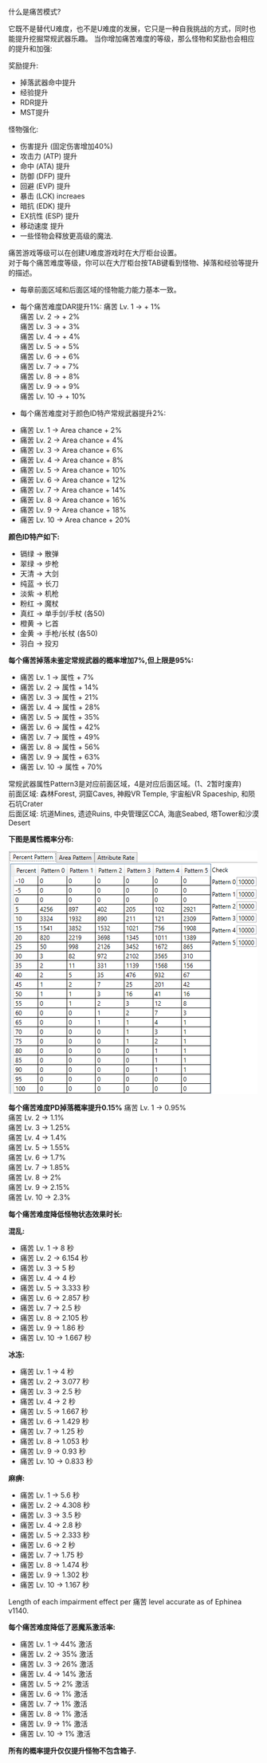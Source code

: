 什么是痛苦模式?

 它既不是替代U难度，也不是U难度的发展，它只是一种自我挑战的方式，同时也能提升挖掘常规武器乐趣。
 当你增加痛苦难度的等级，那么怪物和奖励也会相应的提升和加强:

奖励提升:

* 掉落武器命中提升  
* 经验提升  
* RDR提升  
* MST提升

怪物强化:
  
* 伤害提升 (固定伤害增加40%)  
* 攻击力 (ATP) 提升  
* 命中 (ATA) 提升  
* 防御 (DFP) 提升  
* 回避 (EVP) 提升  
* 暴击 (LCK) increaes  
* 暗抗 (EDK) 提升  
* EX抗性 (ESP) 提升  
* 移动速度 提升  
* 一些怪物会释放更高级的魔法.  

痛苦游戏等级可以在创建U难度游戏时在大厅柜台设置。  
对于每个痛苦难度等级，你可以在大厅柜台按TAB键看到怪物、掉落和经验等提升的描述。
- 每章前面区域和后面区域的怪物能力能力基本一致。

- 每个痛苦难度DAR提升1%:
痛苦 Lv. 1 -> + 1%  
痛苦 Lv. 2 -> + 2%  
痛苦 Lv. 3 -> + 3%  
痛苦 Lv. 4 -> + 4%  
痛苦 Lv. 5 -> + 5%  
痛苦 Lv. 6 -> + 6%  
痛苦 Lv. 7 -> + 7%  
痛苦 Lv. 8 -> + 8%  
痛苦 Lv. 9 -> + 9%  
痛苦 Lv. 10 -> + 10%  

- 每个痛苦难度对于颜色ID特产常规武器提升2%:

* 痛苦 Lv. 1 -> Area chance + 2%  
* 痛苦 Lv. 2 -> Area chance + 4%  
* 痛苦 Lv. 3 -> Area chance + 6%  
* 痛苦 Lv. 4 -> Area chance + 8%  
* 痛苦 Lv. 5 -> Area chance + 10%  
* 痛苦 Lv. 6 -> Area chance + 12%  
* 痛苦 Lv. 7 -> Area chance + 14%  
* 痛苦 Lv. 8 -> Area chance + 16%  
* 痛苦 Lv. 9 -> Area chance + 18%  
* 痛苦 Lv. 10 -> Area chance + 20%  

**颜色ID特产如下:**

* 镉绿 -> 散弹  
* 翠绿 -> 步枪  
* 天清 -> 大剑  
* 纯蓝 -> 长刀  
* 淡紫 -> 机枪  
* 粉红 -> 魔杖  
* 真红 -> 单手剑/手杖 (各50)  
* 橙黄 -> 匕首  
* 金黄 -> 手枪/长杖 (各50)  
* 羽白 -> 投刃  

**每个痛苦掉落未鉴定常规武器的概率增加7%,但上限是95%:**

* 痛苦 Lv. 1 -> 属性 + 7%  
* 痛苦 Lv. 2 -> 属性 + 14%  
* 痛苦 Lv. 3 -> 属性 + 21%  
* 痛苦 Lv. 4 -> 属性 + 28%  
* 痛苦 Lv. 5 -> 属性 + 35%  
* 痛苦 Lv. 6 -> 属性 + 42%  
* 痛苦 Lv. 7 -> 属性 + 49%  
* 痛苦 Lv. 8 -> 属性 + 56%  
* 痛苦 Lv. 9 -> 属性 + 63%  
* 痛苦 Lv. 10 -> 属性 + 70%  

常规武器属性Pattern3是对应前面区域，4是对应后面区域。(1、2暂时废弃)  
前面区域: 森林Forest, 洞窟Caves, 神殿VR Temple, 宇宙船VR Spaceship, 和陨石坑Crater  
后面区域: 坑道Mines, 遗迹Ruins, 中央管理区CCA, 海底Seabed, 塔Tower和沙漠Desert

**下图是属性概率分布:**

![compat](./static/img/percent_patterns.jpg)

**每个痛苦难度PD掉落概率提升0.15%**
痛苦 Lv. 1 -> 0.95%  
痛苦 Lv. 2 -> 1.1%  
痛苦 Lv. 3 -> 1.25%  
痛苦 Lv. 4 -> 1.4%  
痛苦 Lv. 5 -> 1.55%  
痛苦 Lv. 6 -> 1.7%  
痛苦 Lv. 7 -> 1.85%  
痛苦 Lv. 8 -> 2%  
痛苦 Lv. 9 -> 2.15%  
痛苦 Lv. 10 -> 2.3%  

**每个痛苦难度降低怪物状态效果时长:**

**混乱:**

* 痛苦 Lv. 1 -> 8 秒  
* 痛苦 Lv. 2 -> 6.154 秒  
* 痛苦 Lv. 3 -> 5 秒  
* 痛苦 Lv. 4 -> 4 秒  
* 痛苦 Lv. 5 -> 3.333 秒  
* 痛苦 Lv. 6 -> 2.857 秒  
* 痛苦 Lv. 7 -> 2.5 秒  
* 痛苦 Lv. 8 -> 2.105 秒  
* 痛苦 Lv. 9 -> 1.86 秒  
* 痛苦 Lv. 10 -> 1.667 秒  

**冰冻:**

* 痛苦 Lv. 1 -> 4 秒  
* 痛苦 Lv. 2 -> 3.077 秒  
* 痛苦 Lv. 3 -> 2.5 秒  
* 痛苦 Lv. 4 -> 2 秒  
* 痛苦 Lv. 5 -> 1.667 秒  
* 痛苦 Lv. 6 -> 1.429 秒
* 痛苦 Lv. 7 -> 1.25 秒  
* 痛苦 Lv. 8 -> 1.053 秒  
* 痛苦 Lv. 9 -> 0.93 秒  
* 痛苦 Lv. 10 -> 0.833 秒  

**麻痹:**

* 痛苦 Lv. 1 -> 5.6 秒  
* 痛苦 Lv. 2 -> 4.308 秒  
* 痛苦 Lv. 3 -> 3.5 秒  
* 痛苦 Lv. 4 -> 2.8 秒  
* 痛苦 Lv. 5 -> 2.333 秒  
* 痛苦 Lv. 6 -> 2 秒  
* 痛苦 Lv. 7 -> 1.75 秒  
* 痛苦 Lv. 8 -> 1.474 秒  
* 痛苦 Lv. 9 -> 1.302 秒  
* 痛苦 Lv. 10 -> 1.167 秒  

Length of each impairment effect per 痛苦 level accurate as of Ephinea v1140.


**每个痛苦难度降低了恶魔系激活率:**

* 痛苦 Lv. 1 -> 44% 激活  
* 痛苦 Lv. 2 -> 35% 激活  
* 痛苦 Lv. 3 -> 26% 激活  
* 痛苦 Lv. 4 -> 14% 激活  
* 痛苦 Lv. 5 -> 2% 激活  
* 痛苦 Lv. 6 -> 1% 激活  
* 痛苦 Lv. 7 -> 1% 激活  
* 痛苦 Lv. 8 -> 1% 激活  
* 痛苦 Lv. 9 -> 1% 激活  
* 痛苦 Lv. 10 -> 1% 激活  

**所有的概率提升仅仅提升怪物不包含箱子.**